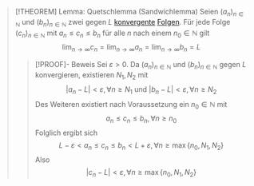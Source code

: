 > [!THEOREM] Lemma: Quetschlemma (Sandwichlemma)
> Seien $(a_n)_{n\in\mathbb{N}}$ und $(b_n)_{n\in\mathbb{N}}$ zwei gegen $L$ [konvergente](Konvergenz.md) [Folgen](../../Folge.md). Für jede Folge $(c_n)_{n\in\mathbb{N}}$ mit $a_n \le c_n \le b_n$ für alle $n$ nach einem $n_0\in\mathbb{N}$ gilt
> $$\lim_{n\to\infty} c_n = \lim_{n\to\infty} a_n = \lim_{n\to\infty} b_n = L$$
> > [!PROOF]- Beweis
> > Sei $\varepsilon \gt 0$. Da $(a_n)_{n\in\mathbb{N}}$ und $(b_n)_{n\in\mathbb{N}}$ gegen $L$ konvergieren, existieren $N_1,N_2$ mit
> > $$|a_n - L| \lt \varepsilon, \forall n \ge N_1 \text{ und } |b_n - L| \lt \varepsilon, \forall n \ge N_2$$
> > Des Weiteren existiert nach Voraussetzung ein $n_0 \in \mathbb{N}$ mit
> > $$a_n \le c_n \le b_n, \forall n \ge n_0$$
> > Folglich ergibt sich
> > $$L - \varepsilon \lt a_n \le c_n \le b_n \lt L + \varepsilon, \forall n \ge \max \{n_0, N_1, N_2\}$$
> > Also
> > $$|c_n - L| \lt \varepsilon, \forall n \ge \max \{n_0, N_1, N_2\}$$